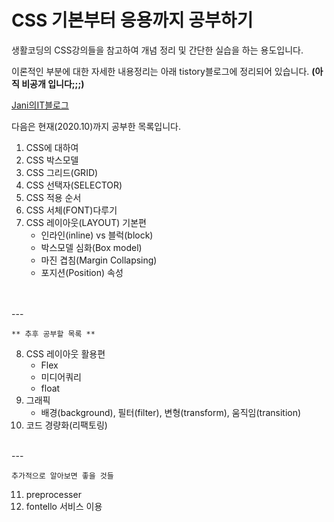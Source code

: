 CSS 기본부터 응용까지 공부하기
=============================

생활코딩의 CSS강의들을 참고하여
개념 정리 및 간단한 실습을 하는 용도입니다.

이론적인 부분에 대한 자세한 내용정리는
아래 tistory블로그에 정리되어 있습니다.
__(아직 비공개 입니다;;;)__

[Jani의IT블로그](https://jani91.tistory.com/category/IT_TechBLOG/Front-End%3A%20CSS)

다음은 현재(2020.10)까지 공부한 목록입니다.

1. CSS에 대하여
2. CSS 박스모델
3. CSS 그리드(GRID)
4. CSS 선택자(SELECTOR)
5. CSS 적용 순서
6. CSS 서체(FONT)다루기
7. CSS 레이아웃(LAYOUT) 기본편
   - 인라인(inline) vs 블럭(block)
   - 박스모델 심화(Box model)
   - 마진 겹침(Margin Collapsing)
   - 포지션(Position) 속성
<br />
<br />
---

`** 추후 공부할 목록 **`

8. CSS 레이아웃 활용편
   - Flex
   - 미디어쿼리
   - float
9. 그래픽
    - 배경(background), 필터(filter), 변형(transform), 움직임(transition)
10. 코드 경량화(리팩토링)  <br />
<br />
--- 

`추가적으로 알아보면 좋을 것들`

11. preprocesser
12. fontello 서비스 이용